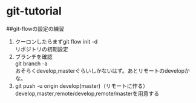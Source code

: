 # git-tutorial

##git-flowの設定の練習
<ol>
<li>クーロンしたらまずgit flow init -d<br>
リポジトリの初期設定</li>
<li>ブランチを確認<br>
git branch -a<br>
おそらくdevelop,masterぐらいしかないはず。あとリモートのdevelopかな。</li>
<li>git push -u origin develop(master)（リモートに作る）<br>
develop,master,remote/develop,remote/masterを用意する</li>
</ol>
